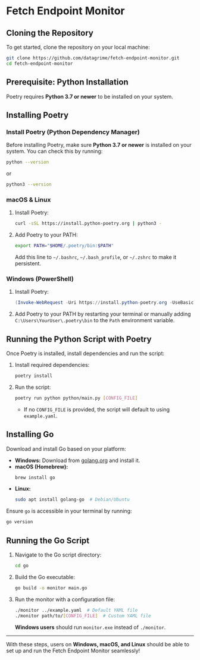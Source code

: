 # Fetch Endpoint Monitor

## Cloning the Repository

To get started, clone the repository on your local machine:

```sh
git clone https://github.com/datagrime/fetch-endpoint-monitor.git
cd fetch-endpoint-monitor
```

## Prerequisite: Python Installation

Poetry requires **Python 3.7 or newer** to be installed on your system.

## Installing Poetry

### Install Poetry (Python Dependency Manager)
Before installing Poetry, make sure **Python 3.7 or newer** is installed on your system. You can check this by running:
```sh
python --version
```
 or 
```sh
python3 --version
```

### macOS & Linux

1. Install Poetry:
    ```sh
    curl -sSL https://install.python-poetry.org | python3 -
    ```
2. Add Poetry to your PATH:
    ```sh
    export PATH="$HOME/.poetry/bin:$PATH"
    ```
    Add this line to `~/.bashrc`, `~/.bash_profile`, or `~/.zshrc` to make it persistent.

### Windows (PowerShell)

1. Install Poetry:
    ```powershell
    (Invoke-WebRequest -Uri https://install.python-poetry.org -UseBasicParsing).Content | python -
    ```
2. Add Poetry to your PATH by restarting your terminal or manually adding `C:\Users\YourUser\.poetry\bin` to the `Path` environment variable.

## Running the Python Script with Poetry

Once Poetry is installed, install dependencies and run the script:

1. Install required dependencies:
    ```sh
    poetry install
    ```
2. Run the script:
    ```sh
    poetry run python python/main.py [CONFIG_FILE]
    ```
    - If no `CONFIG_FILE` is provided, the script will default to using `example.yaml`.

## Installing Go

Download and install Go based on your platform:

- **Windows:** Download from [golang.org](https://golang.org/dl/) and install it.
- **macOS (Homebrew):**
  ```sh
  brew install go
  ```
- **Linux:**
  ```sh
  sudo apt install golang-go  # Debian/Ubuntu
  ```

Ensure `go` is accessible in your terminal by running:
```sh
go version
```

## Running the Go Script

1. Navigate to the Go script directory:
    ```sh
    cd go
    ```
2. Build the Go executable:
    ```sh
    go build -o monitor main.go
    ```
3. Run the monitor with a configuration file:
    ```sh
    ./monitor ../example.yaml  # Default YAML file
    ./monitor path/to/[CONFIG_FILE]  # Custom YAML file
    ```
    **Windows users** should run `monitor.exe` instead of `./monitor`.

---

With these steps, users on **Windows, macOS, and Linux** should be able to set up and run the Fetch Endpoint Monitor seamlessly!

